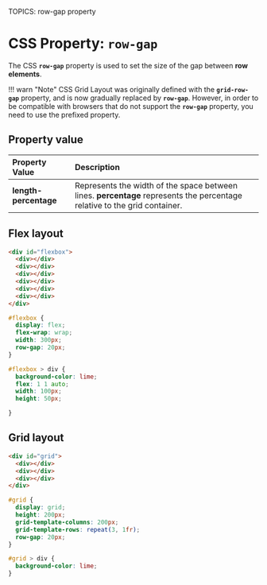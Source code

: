 TOPICS: row-gap property

# CSS Property: `row-gap`

The CSS **`row-gap`** property is used to set the size of the gap between **row elements**.

!!! warn "Note"
    CSS Grid Layout was originally defined with the **`grid-row-gap`** property, and is now gradually
    replaced by **`row-gap`**. However, in order to be compatible with browsers that do not support
    the **`row-gap`** property, you need to use the prefixed property.

## Property value

| Property Value | Description |
| :--- | :--- |
| **length-percentage** | Represents the width of the space between lines. **percentage** represents the percentage relative to the grid container. |

## Flex layout

```html
<div id="flexbox">
  <div></div>
  <div></div>
  <div></div>
  <div></div>
  <div></div>
  <div></div>
</div>
```

```css
#flexbox {
  display: flex;
  flex-wrap: wrap;
  width: 300px;
  row-gap: 20px;
}

#flexbox > div {
  background-color: lime;
  flex: 1 1 auto;
  width: 100px;
  height: 50px;

}
```

## Grid layout

```html
<div id="grid">
  <div></div>
  <div></div>
  <div></div>
</div>
```

```css
#grid {
  display: grid;
  height: 200px;
  grid-template-columns: 200px;
  grid-template-rows: repeat(3, 1fr);
  row-gap: 20px;
}

#grid > div {
  background-color: lime;
}
```
